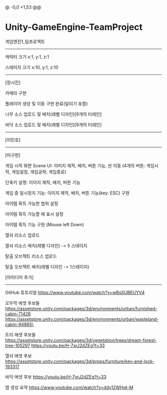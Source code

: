 @ -0,0 +1,53 @@
# Unity-GameEngine-TeamProject
게임엔진1_팀프로젝트

------------------------------------------------
캐릭터 크기 x:1, y:1, z:1

스테이지 크기 x:10, y:1, z:10

------------------------------------------------
[장시진]

카메라 구현

플레이어 생성 및 이동 구현 완료(달리기 포함)

나무 소스 업로드 및 배치(레벨 디자인)[9개의 터레인]

바닥 소스 업로드 및 배치(레벨 디자인)[9개의 터레인]

------------------------------------------------
[이민호]


------------------------------------------------
[미구현]

게임 시작 화면 Scene UI: 이미지 제작, 배치, 버튼 기능, 씬 이동 (4개의 버튼: 게임시작, 게임설정, 게임공략, 게임종료)


단축키 설명: 이미지 제작, 배치, 버튼 기능


게임 중 일시정지 기능: 이미지 제작, 배치, 버튼 기능(key: ESC) 구현 




아이템 획득 가능한 범위 설정

아이템 획득 가능할 때 표시 설정

아이템 획득 기능 구현 (Mouse left Down)


열쇠 리소스 업로드

열쇠 리소스 배치(레벨 디자인) -> 5 스테이지


탈출 오브젝트 리소스 업로드

탈출 오브젝트 배치(레벨 디자인 -> 1스테이지)


[아이디어 추가]


------------------------------------------------

GitHub 튜토리얼
https://www.youtube.com/watch?v=wBsSUBEUYV4

오두막 에셋 후보들
https://assetstore.unity.com/packages/3d/environments/urban/furnished-cabin-71426
https://assetstore.unity.com/packages/3d/environments/urban/wasteland-cabin-94865\

트리 에셋 후보들
https://assetstore.unity.com/packages/3d/vegetation/trees/dream-forest-tree-105297
https://youtu.be/H-7xrJ2dZEg?t=33

열쇠 에셋 후보
https://assetstore.unity.com/packages/3d/props/furniture/key-and-lock-193317

바닥 에셋 후보
https://youtu.be/H-7xrJ2dZEg?t=33

맵 생성 요약
https://www.youtube.com/watch?v=ddy12WHqt-M
